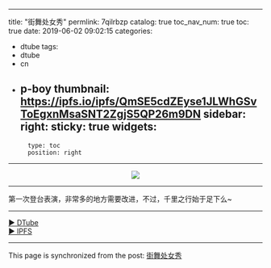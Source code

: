 
---
title: "街舞处女秀"
permlink: 7qilrbzp
catalog: true
toc_nav_num: true
toc: true
date: 2019-06-02 09:02:15
categories:
- dtube
tags:
- dtube
- cn
- p-boy
thumbnail: https://ipfs.io/ipfs/QmSE5cdZEyse1JLWhGSvToEgxnMsaSNT2ZgjS5QP26m9DN
sidebar:
    right:
        sticky: true
widgets:
    -
        type: toc
        position: right
---


<center><a href='https://d.tube/#!/v/julian2013/7qilrbzp'><img src='https://ipfs.io/ipfs/QmSE5cdZEyse1JLWhGSvToEgxnMsaSNT2ZgjS5QP26m9DN'></a></center><hr>

第一次登台表演，非常多的地方需要改进，不过，千里之行始于足下么~

<hr><a href='https://d.tube/#!/v/julian2013/7qilrbzp'> ▶️ DTube</a><br /><a href='https://ipfs.io/ipfs/Qmb7wkwoPNZjNvNypWwasud4pG6o9LW98oVMEnPtWpJPjL'> ▶️ IPFS</a>

- - -

This page is synchronized from the post: [街舞处女秀](https://steemit.com/@julian2013/7qilrbzp)
